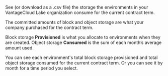 
See (or download as a .csv file) the storage the environments in your VantageCloud Lake organization consume for the current contract term.

The committed amounts of block and object storage are what your company purchased for the contract term.

Block storage **Provisioned** is what you allocate to environments when they are created. Object storage **Consumed** is the sum of each month’s average amount used.

You can see each environment's total block storage provisioned and total object storage consumed for the current contract term. Or you can see it by month for a time period you select.

